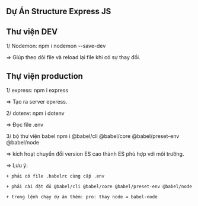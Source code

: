 ## Dự Án Structure Express JS

## Thư viện DEV

1/ Nodemon: npm i nodemon --save-dev

=> Giúp theo dõi file và reload lại file khi có sự thay đổi.

## Thự viện production

1/ express: npm i express

=> Tạo ra server epxress.

2/ dotenv: npm i dotenv

=> Đọc file .env

3/ bộ thư viện babel  npm i @babel/cli @babel/core @babel/preset-env @babel/node

=> kích hoạt chuyển đổi version ES cao thành ES phù hợp với môi trường.

=> Lưu ý: 

    + phải có file .babelrc cùng cấp .env

    + phải cài đặt đủ @babel/cli @babel/core @babel/preset-env @babel/node

    + trong lệnh chạy dự án thêm: pro: thay node = babel-node


